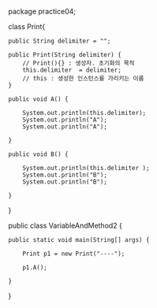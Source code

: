 package practice04;

class Print{

	public String delimiter = "";
	
	public Print(String delimiter) {
		// Print(){} : 생성자. 초기화의 목적
		this.delimiter  = delimiter;
		// this : 생성한 인스턴스를 가리키는 이름
	}
	
	public void A() {
			
		System.out.println(this.delimiter);
		System.out.println("A");
		System.out.println("A");
		
	}
	
	public void B() {
		
		System.out.println(this.delimiter );
		System.out.println("B");
		System.out.println("B");
		
	}
	
}


public class VariableAndMethod2 {

	public static void main(String[] args) {
		
		Print p1 = new Print("----");
		
		p1.A();
	
	}

	
}
